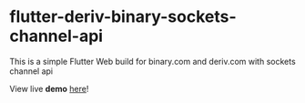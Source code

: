 # flutter-deriv-binary-sockets-channel-api
This is a simple Flutter Web build for binary.com and deriv.com with sockets channel api

View live **demo** [here](https://jepbura.github.io/flutter-deriv-binary-sockets-channel-api/)!
